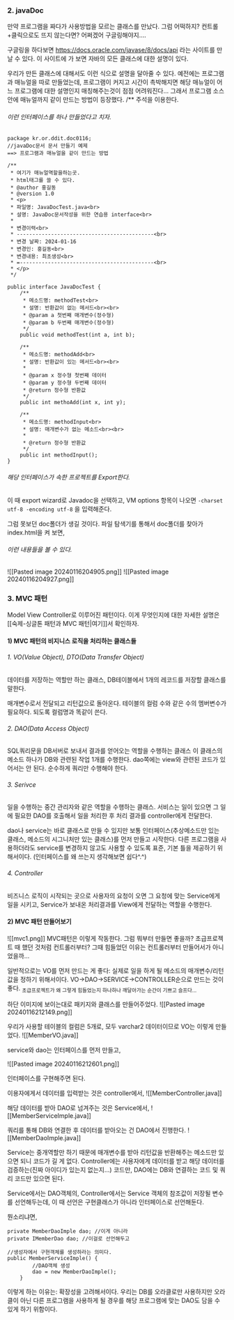 ### 2. javaDoc
만약 프로그램을 짜다가 사용방법을 모르는 클래스를 만났다.
그럼 어떡하지? 컨트롤+클릭으로도 뜨지 않는다면?
어쩌겠어 구글링해야지....

구글링을 하다보면 https://docs.oracle.com/javase/8/docs/api 라는 사이트를 만날 수 있다. 이 사이트에 가 보면 자바의 모든 클래스에 대한 설명이 있다.

우리가 만든 클래스에 대해서도 이런 식으로 설명을 달아줄 수 있다.
예전에는 프로그램과 매뉴얼을 따로 만들었는데, 프로그램이 커지고 시간이 촉박해지면 해당 매뉴얼이 어느 프로그램에 대한 설명인지 매칭해주는것이 점점 어려워진다... 그래서 프로그램 소스 안에 매뉴얼까지 같이 만드는 방법이 등장했다.
/**  주석을 이용한다.

###### 이런 인터페이스를 하나 만들었다고 치자.
```
package kr.or.ddit.doc0116;
//javaDoc문서 문서 만들기 예제
==> 프로그램과 매뉴얼을 같이 만드는 방법

/**
 * 여기가 매뉴얼역할을하는곳.
 * html태그를 쓸 수 있다.
 * @author 홍길동
 * @version 1.0
 * <p>
 * 파일명: JavaDocTest.java<br>
 * 설명: JavaDoc문서작성을 위한 연습용 interface<br>
 * 
 * 변경이력<br>
 * --------------------------------------------<br>
 * 변경 날짜: 2024-01-16
 * 변경인: 홍길동<br>
 * 변경내용: 최초생성<br>
 * =-------------------------------------------<br>
 * </p>
 */

public interface JavaDocTest {
	/**
	 * 메소드명: methodTest<br>
	 * 설명: 반환값이 없는 메서드<br><br>
	 * @param a 첫번째 매개변수(정수형)
	 * @param b 두번째 매개변수(정수형)
	 */
	public void methodTest(int a, int b);
	
	/**
	 * 메소드명: methodAdd<br>
	 * 설명: 반환값이 있는 메서드<br><br>
	 * 
	 * @param x 정수형 첫번째 데이터
	 * @param y 정수형 두번째 데이터
	 * @return 정수형 반환값
	 */
	public int methoAdd(int x, int y);
	
	/**
	 * 메소드명: methodInput<br>
	 * 설명: 매개변수가 없는 메소드<br><br>
	 * 
	 * @return 정수형 반환값
	 */
	public int methodInput();
}
```

###### 해당 인터페이스가 속한 프로젝트를 Export한다.
이 때 export wizard로 Javadoc을 선택하고, 
VM options 항목이 나오면 ``-charset utf-8 -encoding utf-8`` 을 입력해준다.

그럼 못보던 doc폴더가 생길 것이다.
파일 탐색기를 통해서 doc폴더를 찾아가 index.html을 켜 보면,

###### 이런 내용들을 볼 수 있다.

![[Pasted image 20240116204905.png]]
![[Pasted image 20240116204927.png]]


### 3. MVC 패턴
Model View Controller로 이루어진 패턴이다.
이게 무엇인지에 대한 자세한 설명은 [[숙제-싱글톤 패턴과 MVC 패턴|여기]]서 확인하자.

#### 1) MVC 패턴의 비지니스 로직을 처리하는 클래스들
###### 1. VO(Value Object), DTO(Data Transfer Object)
데이터를 저장하는 역할만 하는 클래스,
DB테이블에서 1개의 레코드를 저장할 클래스를 말한다.

매개변수로서 전달되고 리턴값으로 돌아온다.
테이블의 컬럼 수와 같은 수의 멤버변수가 필요하다.
되도록 컬럼명과 똑같이 쓴다.
###### 2. DAO(Data Access Object)
SQL쿼리문을 DB서버로 보내서 결과를 얻어오는 역할을 수행하는 클래스
이 클래스의 메소드 하나가 DB와 관련된 작업 1개를 수행한다.
dao쪽에는 view와 관련된 코드가 있어서는 안 된다. 순수하게 쿼리만 수행해야 한다.

###### 3. Serivce
일을 수행하는 중간 관리자와 같은 역할을 수행하는 클래스.
서비스는 일이 있으면 그 일에 필요한 DAO를 호출해서 일을 처리한 후 
처리 결과를 controller에게 전달한다.


dao나 service는 바로 클래스로 만들 수 있지만 보통 인터페이스(추상메소드만 있는 클래스, 메소드의 시그니처만 있는 클래스)를 먼저 만들고 시작한다.
다른 프로그램을 사용하더라도 service를 변경하지 않고도 사용할 수 있도록 표준, 기본 틀을 제공하기 위해서이다. (인터페이스를 왜 쓰는지 생각해보면 쉽다^.^)

###### 4. Controller
비즈니스 로직이 시작되는 곳으로 사용자의 요청이 오면 그 요청에 맞는 Service에게 일을 시키고, Service가 보내온 처리결과를 View에게 전달하는 역할을 수행한다.

#### 2) MVC 패턴 만들어보기

![[mvc1.png]]
MVC패턴은 이렇게 작동한다. 그럼 뭐부터 만들면 좋을까?
초급프로젝트 때 했던 것처럼 컨트롤러부터? 
그때 힘들었던 이유는 컨트롤러부터 만들어서가 아니었을까...

일반적으로는 VO를 먼저 만드는 게 좋다:
실제로 일을 하게 될 메소드의 매개변수/리턴값을 정하기 위해서이다.
VO→DAO→SERVICE→CONTROLLER순으로 만드는 것이 좋다.
<sub>초급프로젝트가 왜 그렇게 힘들었는지 하나하나 깨달아가는 순간이 기쁘고 슬프다...</sub> 

하단 이미지에 보이는대로 패키지와 클래스를 만들어주었다.
![[Pasted image 20240116212149.png]]

우리가 사용할 테이블의 컬럼은 5개로, 모두 varchar2 데이터이므로 VO는 이렇게 만들었다.
![[MemberVO.java]]

service와 dao는 인터페이스를 먼저 만들고,

![[Pasted image 20240116212601.png]]

인터페이스를 구현해주면 된다.

이용자에게서 데이터를 입력받는 것은 controller에서,
![[MemberController.java]]

해당 데이터를 받아 DAO로 넘겨주는 것은 Service에서,
![[MemberServiceImple.java]]

쿼리를 통해 DB와 연결한 후 데이터를 받아오는 건 DAO에서 진행한다.
![[MemberDaoImple.java]]

Service는 중개역할만 하기 때문에 매개변수를 받아 리턴값을 반환해주는 메소드만 있으면 되니 코드가 길 게 없다.
Controller에는 사용자에게 데이터를 받고 해당 데이터를 검증하는(진짜 아이디가 있는지 없는지...) 코드만, DAO에는 DB와 연결하는 코드 및 쿼리 코드만 있으면 된다.

Service에서는 DAO객체의, Controller에서는 Service 객체의 참조값이 저장될 변수를 선언해두는데, 이 때 선언은 구현클래스가 아니라 인터페이스로 선언해둔다.

뭔소리냐면,
```
private MemberDaoImple dao; //이게 아니라
private IMemberDao dao; //이걸로 선언해두고 

//생성자에서 구현객체를 생성하라는 의미다.
public MemberServiceImple() {
		//DAO객체 생성
		dao = new MemberDaoImple();
	}

```

이렇게 하는 이유는: 확장성을 고려해서이다. 
우리는 DB를 오라클로만 사용하지만 오라클이 아닌 다른 프로그램을 사용하게 될 경우를 해당 프로그램에 맞는 DAO도 담을 수 있게 하기 위함이다.